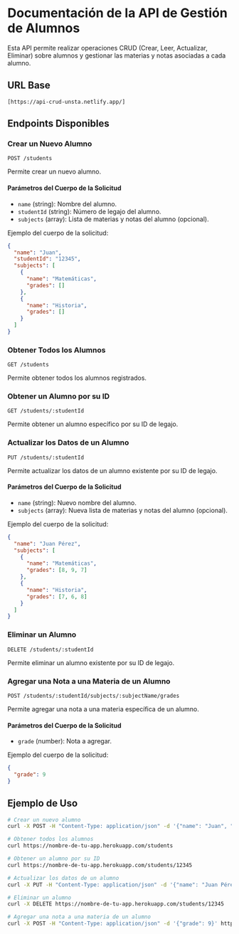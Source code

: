 # Documentación de la API de Gestión de Alumnos

Esta API permite realizar operaciones CRUD (Crear, Leer, Actualizar, Eliminar) sobre alumnos y gestionar las materias y notas asociadas a cada alumno.

## URL Base

```
[https://api-crud-unsta.netlify.app/]
```

## Endpoints Disponibles

### Crear un Nuevo Alumno

```
POST /students
```

Permite crear un nuevo alumno.

#### Parámetros del Cuerpo de la Solicitud

- `name` (string): Nombre del alumno.
- `studentId` (string): Número de legajo del alumno.
- `subjects` (array): Lista de materias y notas del alumno (opcional).

Ejemplo del cuerpo de la solicitud:

```json
{
  "name": "Juan",
  "studentId": "12345",
  "subjects": [
    {
      "name": "Matemáticas",
      "grades": []
    },
    {
      "name": "Historia",
      "grades": []
    }
  ]
}
```

### Obtener Todos los Alumnos

```
GET /students
```

Permite obtener todos los alumnos registrados.

### Obtener un Alumno por su ID

```
GET /students/:studentId
```

Permite obtener un alumno específico por su ID de legajo.

### Actualizar los Datos de un Alumno

```
PUT /students/:studentId
```

Permite actualizar los datos de un alumno existente por su ID de legajo.

#### Parámetros del Cuerpo de la Solicitud

- `name` (string): Nuevo nombre del alumno.
- `subjects` (array): Nueva lista de materias y notas del alumno (opcional).

Ejemplo del cuerpo de la solicitud:

```json
{
  "name": "Juan Pérez",
  "subjects": [
    {
      "name": "Matemáticas",
      "grades": [8, 9, 7]
    },
    {
      "name": "Historia",
      "grades": [7, 6, 8]
    }
  ]
}
```

### Eliminar un Alumno

```
DELETE /students/:studentId
```

Permite eliminar un alumno existente por su ID de legajo.

### Agregar una Nota a una Materia de un Alumno

```
POST /students/:studentId/subjects/:subjectName/grades
```

Permite agregar una nota a una materia específica de un alumno.

#### Parámetros del Cuerpo de la Solicitud

- `grade` (number): Nota a agregar.

Ejemplo del cuerpo de la solicitud:

```json
{
  "grade": 9
}
```

## Ejemplo de Uso

```bash
# Crear un nuevo alumno
curl -X POST -H "Content-Type: application/json" -d '{"name": "Juan", "studentId": "12345", "subjects": [{"name": "Matemáticas", "grades": []}, {"name": "Historia", "grades": []}]}' https://nombre-de-tu-app.herokuapp.com/students

# Obtener todos los alumnos
curl https://nombre-de-tu-app.herokuapp.com/students

# Obtener un alumno por su ID
curl https://nombre-de-tu-app.herokuapp.com/students/12345

# Actualizar los datos de un alumno
curl -X PUT -H "Content-Type: application/json" -d '{"name": "Juan Pérez", "subjects": [{"name": "Matemáticas", "grades": [8, 9, 7]}, {"name": "Historia", "grades": [7, 6, 8]}]}' https://nombre-de-tu-app.herokuapp.com/students/12345

# Eliminar un alumno
curl -X DELETE https://nombre-de-tu-app.herokuapp.com/students/12345

# Agregar una nota a una materia de un alumno
curl -X POST -H "Content-Type: application/json" -d '{"grade": 9}' https://nombre-de-tu-app.herokuapp.com/students/12345/subjects/Matemáticas/grades
```

